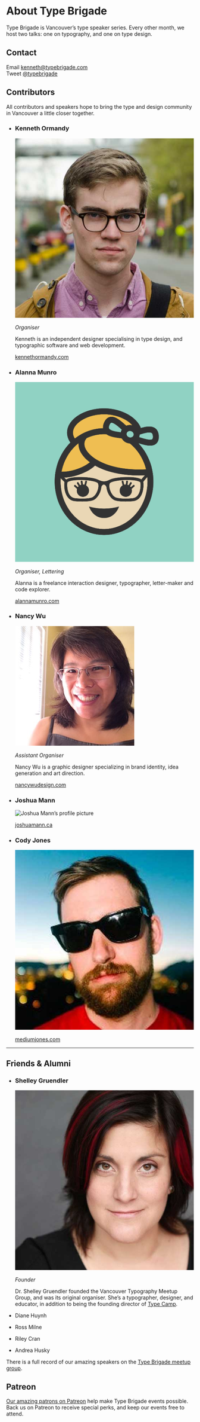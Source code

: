 # About Type Brigade

Type Brigade is Vancouver’s type speaker series. Every other month, we host two talks: one on typography, and one on type design.

## Contact

Email [kenneth@typebrigade.com](mailto:kenneth@typebrigade.com)<br/>
Tweet [@typebrigade](http://twitter.com/typebrigade)<br/>

## Contributors

All contributors and speakers hope to bring the type and design community in Vancouver a little closer together.

- ### Kenneth Ormandy

  [![Kenneth Ormandy’s profile picture](/images/team-kenneth.jpg)](http://kennethormandy.com)

  _Organiser_

  Kenneth is an independent designer specialising in type design, and typographic software and web development.

  [kennethormandy.com](https://kennethormandy.com)

- ### Alanna Munro

  [![Alanna Munro’s profile picture](images/team-alanna.png)](http://alannamunro.com)

  _Organiser, Lettering_

  Alanna is a freelance interaction designer, typographer, letter-maker and code explorer.

  [alannamunro.com](http://alannamunro.com)

- ### Nancy Wu

  [![Nancy Wu’s profile picture](images/team-nancy.jpg)](http://nancywudesign.com/)

  _Assistant Organiser_

  Nancy Wu is a graphic designer specializing in brand identity, idea generation and art direction.

  [nancywudesign.com](http://nancywudesign.com/)

- ### Joshua Mann

  <img src="https://unavatar.now.sh/joshuamann.ca" alt="Joshua Mann’s profile picture" />

  [joshuamann.ca](https://http://joshuamann.ca/)

- ### Cody Jones

  [![Cody Jones’ profile picture](/images/team-cody.jpg)](http://mediumjones.com)

  [mediumjones.com](http://mediumjones.com)

***

## Friends & Alumni

- ### Shelley Gruendler

  [![Shelley Gruendler’s profile picture](/images/team-shelley.jpg)](http://typecamp.org)

  _Founder_

  Dr. Shelley Gruendler founded the Vancouver Typography Meetup Group, and was its original organiser. She’s a typographer, designer, and educator, in addition to being the founding director of [Type Camp](http://typecamp.org).

- Diane Huynh
- Ross Milne
- Riley Cran
- Andrea Husky

There is a full record of our amazing speakers on the [Type Brigade meetup group](https://meetup.com/typebrigade).

## Patreon

[Our amazing patrons on Patreon](https://patreon.com/typebrigade) help make Type Brigade events possible. Back us on Patreon to receive special perks, and keep our events free to attend.

<!--

Need to turn this into something more maintainable

## Thanks

- ### Ross Milne

  [![Ross Milne’s profile picture](/images/team-ross.jpg)](http://workingformat.com)

  _Special Events_


  [workingformat.com](http://workingformat.com)

  - Diane Huynh


-->
